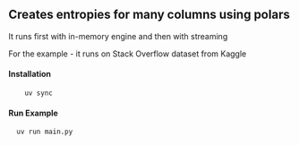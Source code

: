 ## Creates entropies for many columns using polars
It runs first with in-memory engine and then with streaming

For the example - it runs on Stack Overflow dataset from Kaggle 
#### Installation
```shell
    uv sync
```

#### Run Example
```shell
  uv run main.py
```


